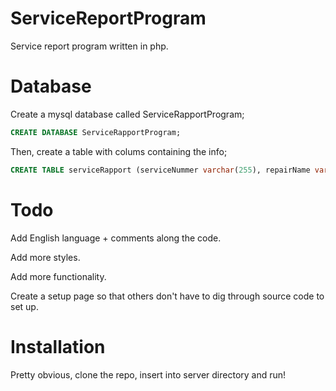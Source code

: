 # ServiceReportProgram
Service report program written in php.

# Database

Create a mysql database called ServiceRapportProgram;

```SQL
CREATE DATABASE ServiceRapportProgram;
```

Then, create a table with colums containing the info;

```SQL
CREATE TABLE serviceRapport (serviceNummer varchar(255), repairName varchar(255), kNamn varchar(255), kAdress varchar(255), kMail varchar(255), kNummer int, daCheckMobo bit, daErrMobo varchar(255), daCheckGpu bit, daErrGpu varchar(255), daCheckCpu bit, daErrCpu varchar(255), daCheckPsu bit, daErrPsu varchar(255), daCheckHdd bit, daErrHdd varchar(255), daCheckCool bit, daErrCool varchar(255), daCheckOther bit, daOtherValue varchar(255), daErrOther varchar(255), ccCheckSearch bit, ccCheckMac bit, ccCheckPC bit, ccCheckMobo bit, ccPriceMobo int, ccCheckGpu bit, ccPriceGpu int, ccCheckCpu bit, ccPriceCpu int, ccCheckPsu bit, ccPricePsu int, ccCheckHdd bit, ccPriceHdd int, ccCheckCool bit, ccPriceCool int, ccCheckOther bit, ccValueOther varchar(255), ccPriceOther int, totalPrice int);
```

# Todo

Add English language + comments along the code.

Add more styles.

Add more functionality.

Create a setup page so that others don't have to dig through source code to set up.

# Installation

Pretty obvious, clone the repo, insert into server directory and run!

